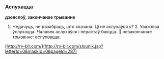 ### Аслухацца
**дзеяслоў, закончанае трыванне**

1. Недачуць, не разабраць, што сказана. Ці не аслухаўся я? 2. Уважліва ўслухацца. Чалавек аслухаўся і перастаў баяцца. || незакончанае трыванне: аслухвацца.

<a rel="author">[http://rv-blr.com/](http://rv-blr.com/slounik.jsp?letterId=0&maskId=0&pageId=287)</a>
